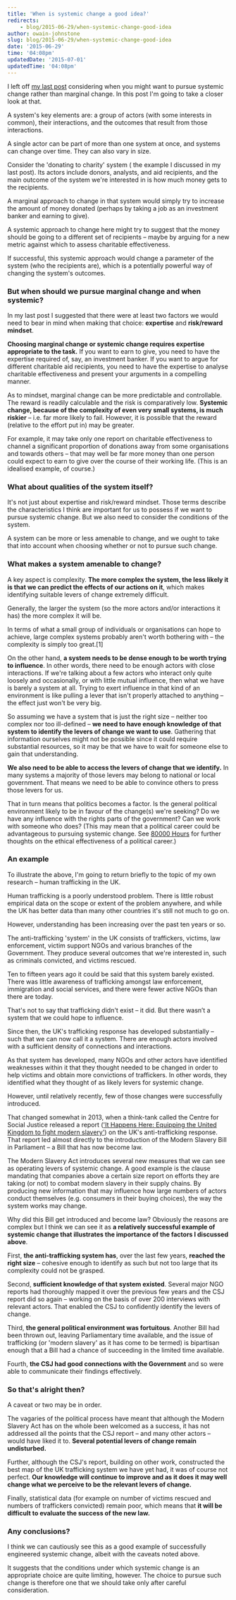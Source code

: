 ```yaml
---
title: 'When is systemic change a good idea?'
redirects:
    - blog/2015-06-29/when-systemic-change-good-idea
author: owain-johnstone
slug: blog/2015-06-29/when-systemic-change-good-idea
date: '2015-06-29'
time: '04:08pm'
updatedDate: '2015-07-01'
updatedTime: '04:08pm'
---
```

I left off [my last post](https://www.givingwhatwecan.org/blog/2015-04-07/go-big-or-go-home-marginal-and-systemic-change) considering when you might want to pursue systemic change rather than marginal change. In this post I'm going to take a closer look at that.

A system's key elements are: a group of actors (with some interests in common), their interactions, and the outcomes that result from those interactions.

A single actor can be part of more than one system at once, and systems can change over time. They can also vary in size.

Consider the 'donating to charity' system ( the example I discussed in my last post). Its actors include donors, analysts, and aid recipients, and the main outcome of the system we're interested in is how much money gets to the recipients.

A marginal approach to change in that system would simply try to increase the amount of money donated (perhaps by taking a job as an investment banker and earning to give).

A systemic approach to change here might try to suggest that the money should be going to a different set of recipients – maybe by arguing for a new metric against which to assess charitable effectiveness.

If successful, this systemic approach would change a parameter of the system (who the recipients are), which is a potentially powerful way of changing the system's outcomes.

### But when should we pursue marginal change and when systemic?

In my last post I suggested that there were at least two factors we would need to bear in mind when making that choice: **expertise** and **risk/reward mindset**.

**Choosing marginal change or systemic change requires expertise appropriate to the task.** If you want to earn to give, you need to have the expertise required of, say, an investment banker. If you want to argue for different charitable aid recipients, you need to have the expertise to analyse charitable effectiveness and present your arguments in a compelling manner.

As to mindset, marginal change can be more predictable and controllable. The reward is readily calculable and the risk is comparatively low. **Systemic change, because of the complexity of even very small systems, is much riskier** – i.e. far more likely to fail. However, it is possible that the reward (relative to the effort put in) may be greater.

For example, it may take only one report on charitable effectiveness to channel a significant proportion of donations away from some organisations and towards others – that may well be far more money than one person could expect to earn to give over the course of their working life. (This is an idealised example, of course.)

### What about qualities of the system itself?

It's not just about expertise and risk/reward mindset. Those terms describe the characteristics I think are important for us to possess if we want to pursue systemic change. But we also need to consider the conditions of the system.

A system can be more or less amenable to change, and we ought to take that into account when choosing whether or not to pursue such change.

### What makes a system amenable to change?

A key aspect is complexity. **The more complex the system, the less likely it is that we can predict the effects of our actions on it**, which makes identifying suitable levers of change extremely difficult.

Generally, the larger the system (so the more actors and/or interactions it has) the more complex it will be.

In terms of what a small group of individuals or organisations can hope to achieve, large complex systems probably aren't worth bothering with – the complexity is simply too great.[1]

On the other hand, **a system needs to be dense enough to be worth trying to influence**. In other words, there need to be enough actors with close interactions. If we're talking about a few actors who interact only quite loosely and occasionally, or with little mutual influence, then what we have is barely a system at all. Trying to exert influence in that kind of an environment is like pulling a lever that isn't properly attached to anything – the effect just won't be very big.

So assuming we have a system that is just the right size – neither too complex nor too ill-defined – **we need to have enough knowledge of that system to identify the levers of change we want to use**. Gathering that information ourselves might not be possible since it could require substantial resources, so it may be that we have to wait for someone else to gain that understanding.

**We also need to be able to access the levers of change that we identify.** In many systems a majority of those levers may belong to national or local government. That means we need to be able to convince others to press those levers for us.

That in turn means that politics becomes a factor. Is the general political environment likely to be in favour of the change(s) we're seeking? Do we have any influence with the rights parts of the government? Can we work with someone who does? (This may mean that a political career could be advantageous to pursuing systemic change. See [80000 Hours](https://80000hours.org/career-guide/top-careers/profiles/party-politics-uk/) for further thoughts on the ethical effectiveness of a political career.)

### An example

To illustrate the above, I'm going to return briefly to the topic of my own research – human trafficking in the UK.

Human trafficking is a poorly understood problem. There is little robust empirical data on the scope or extent of the problem anywhere, and while the UK has better data than many other countries it's still not much to go on.

However, understanding has been increasing over the past ten years or so.

The anti-trafficking 'system' in the UK consists of traffickers, victims, law enforcement, victim support NGOs and various branches of the Government. They produce several outcomes that we're interested in, such as criminals convicted, and victims rescued.

Ten to fifteen years ago it could be said that this system barely existed. There was little awareness of trafficking amongst law enforcement, immigration and social services, and there were fewer active NGOs than there are today.

That's not to say that trafficking didn't exist – it did. But there wasn’t a system that we could hope to influence.

Since then, the UK's trafficking response has developed substantially – such that we can now call it a system. There are enough actors involved with a sufficient density of connections and interactions.

As that system has developed, many NGOs and other actors have identified weaknesses within it that they thought needed to be changed in order to help victims and obtain more convictions of traffickers. In other words, they identified what they thought of as likely levers for systemic change.

However, until relatively recently, few of those changes were successfully introduced.

That changed somewhat in 2013, when a think-tank called the Centre for Social Justice released a report (['It Happens Here: Equipping the United Kingdom to fight modern slavery'](http://www.centreforsocialjustice.org.uk/publications/it-happens-here-equipping-the-united-kingdom-to-fight-modern-slavery)) on the UK's anti-trafficking response. That report led almost directly to the introduction of the Modern Slavery Bill in Parliament – a Bill that has now become law.

The Modern Slavery Act introduces several new measures that we can see as operating levers of systemic change. A good example is the clause mandating that companies above a certain size report on efforts they are taking (or not) to combat modern slavery in their supply chains. By producing new information that may influence how large numbers of actors conduct themselves (e.g. consumers in their buying choices), the way the system works may change.

Why did this Bill get introduced and become law? Obviously the reasons are complex but I think we can see it as **a relatively successful example of systemic change that illustrates the importance of the factors I discussed above**.

First, **the anti-trafficking system has**, over the last few years, **reached the right size** – cohesive enough to identify as such but not too large that its complexity could not be grasped.

Second, **sufficient knowledge of that system existed**. Several major NGO reports had thoroughly mapped it over the previous few years and the CSJ report did so again – working on the basis of over 200 interviews with relevant actors. That enabled the CSJ to confidently identify the levers of change.

Third, **the general political environment was fortuitous**. Another Bill had been thrown out, leaving Parliamentary time available, and the issue of trafficking (or 'modern slavery' as it has come to be termed) is bipartisan enough that a Bill had a chance of succeeding in the limited time available.

Fourth, **the CSJ had good connections with the Government** and so were able to communicate their findings effectively.

### So that's alright then?

A caveat or two may be in order.

The vagaries of the political process have meant that although the Modern Slavery Act has on the whole been welcomed as a success, it has not addressed all the points that the CSJ report – and many other actors – would have liked it to. **Several potential levers of change remain undisturbed.**

Further, although the CSJ's report, building on other work, constructed the best map of the UK trafficking system we have yet had, it was of course not perfect. **Our knowledge will continue to improve and as it does it may well change what we perceive to be the relevant levers of change.**

Finally, statistical data (for example on number of victims rescued and numbers of traffickers convicted) remain poor, which means that **it will be difficult to evaluate the success of the new law.**

### Any conclusions?

I think we can cautiously see this as a good example of successfully engineered systemic change, albeit with the caveats noted above.

It suggests that the conditions under which systemic change is an appropriate choice are quite limiting, however. The choice to pursue such change is therefore one that we should take only after careful consideration.